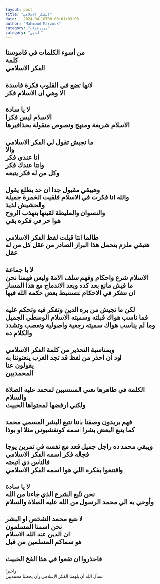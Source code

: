 ```yaml
---
layout: post
title: "الفكر الاسلامي"
date:   2024-04-10T00:00:01+03:00
author: "Mahmoud Marzouk"
category: "مرزوقيات"
category: "الدين"
---
```



من أسوء الكلمات في قاموسنا  
كلمة  
الفكر الاسلامي  
-  
لانها تضع في القلوب فكرة فاسدة  
الا وهي ان الاسلام فكر  
-  
لا يا سادة  
الاسلام ليس فكرا  
الاسلام شريعة ومنهج ونصوص منقولة بحذافيرها  
-  
ما تجيش تقول لي الفكر الاسلامي  
والا  
انا عندي فكر  
وانتا عندك فكر  
وكل من له فكر يتبعه  
-  
وهيبقي مقبول جدا ان حد يطلع يقول  
والله انا فكرت في الاسلام فلقيت الخمرة جميلة  
والحشيش لذيذ  
والنسوان والمليطة لقيتها بتهذب الروح  
هوا حر في فكره بقي  
-  
طالما انتا قبلت لفظ الفكر الاسلامي  
هتبقي ملزم بتحمل هذا البراز الصادر من عقل كل من له
عقل  
-  
لا يا جماعة  
الاسلام شرع واحكام وفهم سلف الامة وليس فهمنا
نحن  
ما فيش مانع بعد كده وبعد الاندماج مع هذا المسار  
ان تتفكر في الاحكام لتستنبط بعض حكمة الله فيها  
-  
لكن ما تجيش من بره الدين وتفكر فيه وتحكم عليه  
فما ناسب هواك قبلته وسميته الاسلام الوسطي
الجميل  
وما لم يناسب هواك سميته رجعية واصولية وتعصب وتشدد
والكلام ده  
-  
وبمناسبة التحذير من كلمة الفكر الاسلامي  
اود ان احذر من لفظ قد تجد الغرب ينعتوننا به  
يقولون عنا  
المحمديين  
-  
الكلمة في ظاهرها تعني المنتسبين لمحمد عليه الصلاة
والسلام  
ولكني ارفضها لمحتواها الخبيث  
-  
فهم يريدون وصفنا باننا نتبع البشر المسمي محمد  
كما يتبع البعض بشرا اسمه كونفشيوس مثلا او بوذا  
-  
ويبقي محمد ده راجل جميل قعد مع نفسه في تمرين
يوجا  
فجاله فكر اسمه الفكر الاسلامي  
فالناس دي اتبعته  
واقتنعوا بفكره اللي هوا اسمه الفكر الاسلامي  
-  
لا يا سادة  
نحن نتّبع الشرع الذي جاءنا من الله  
وأوحي به الي محمد الرسول من الله عليه الصلاة
والسلام  
-  
لا نتبع محمد الشخص او البشر  
نحن اسمنا المسلمون  
ان الدين عند الله الاسلام  
هو سماكم المسلمين من قبل  
-  
فاحذروا ان تقعوا في هذا الفخ الخبيث  
-  
واخيرا  
نسأل الله أن يلهمنا الفكر الإسلامي وأن يجعلنا
محمديين
